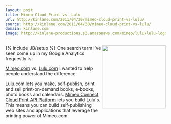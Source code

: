 ```yaml
---
layout: post
title: Mimeo Cloud Print vs. Lulu
url: http://kinlane.com/2011/04/30/mimeo-cloud-print-vs-lulu/
source: http://kinlane.com/2011/04/30/mimeo-cloud-print-vs-lulu/
domain: kinlane.com
image: http://kinlane-productions.s3.amazonaws.com/mimeo/lulu/lulu-logo.jpg
---
```

{% include JB/setup %}<img src="http://kinlane-productions.s3.amazonaws.com/mimeo/lulu/lulu-logo.jpg" alt="" width="200" align="right" /> <span id="internal-source-marker_0.2542797683272511">One search term I've seen come up in my Google Analytics frequestly is:</span>
<p class="c1">
     <span id="internal-source-marker_0.2542797683272511"><a title="Mimeo.com" href="Mimeo.com">Mimeo.com</a> vs. <a title="Lulu.com" href="http://www.lulu.com/">Lulu.com</a></span> <span>I wanted to help people understand the difference.</span>
</p><span>Lulu.com lets you make, self-publish, print and sell print-on-demand books, e-books, photo books and calendars.</span> <span><a href="http://developer.mimeo.com">Mimeo Connect Cloud Print API Platform</a> lets you build Lulu's.</span> <span>This means you can build self-publishing web sites and applications that leverage the printing power of Mimeo.com</span>